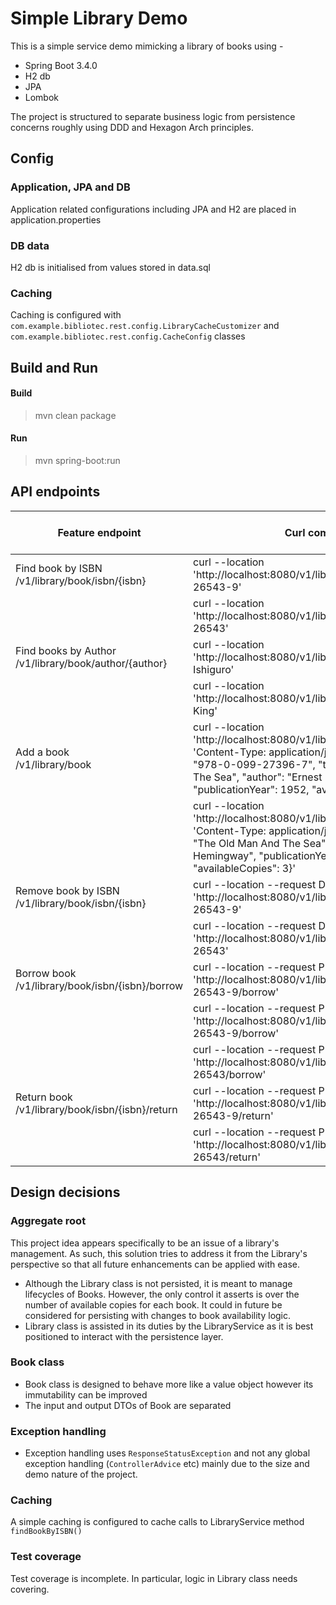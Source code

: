 # Simple Library Demo

This is a simple service demo mimicking a library of books using -
- Spring Boot 3.4.0
- H2 db
- JPA
- Lombok

The project is structured to separate business logic from persistence concerns roughly using
DDD and Hexagon Arch principles.

## Config
### Application, JPA and DB
Application related configurations including JPA and H2 are placed in application.properties
### DB data
H2 db is initialised from values stored in data.sql
### Caching
Caching is configured with `com.example.bibliotec.rest.config.LibraryCacheCustomizer` and 
`com.example.bibliotec.rest.config.CacheConfig` classes

## Build and Run
#### Build
> mvn clean package
#### Run
> mvn spring-boot:run

## API endpoints
| Feature endpoint                                          | Curl command                                                                                                                                                                                                                                                  | Method | Payload/Param   | Response Status | Response Body (Desc.)  |
|-----------------------------------------------------------|---------------------------------------------------------------------------------------------------------------------------------------------------------------------------------------------------------------------------------------------------------------|--------|-----------------|-----------------|------------------------|
| Find book by ISBN <br/>/v1/library/book/isbn/{isbn}       | curl --location 'http://localhost:8080/v1/library/book/isbn/0-307-26543-9'                                                                                                                                                                                    | GET    | ISBN (String)   | 200             | Book object            |
|                                                           | curl --location 'http://localhost:8080/v1/library/book/isbn/0-307-26543'                                                                                                                                                                                      |        |                 | 404             | (Book not found)       |
| Find books by Author<br/>/v1/library/book/author/{author} | curl --location 'http://localhost:8080/v1/library/book/author/Kazuo Ishiguro'                                                                                                                                                                                 | GET    | Author (String) | 200             | List of Book objects   |
|                                                           | curl --location 'http://localhost:8080/v1/library/book/author/Stephen King'                                                                                                                                                                                   |        |                 | 404             | (Books not found)      |
| Add a book <br/>/v1/library/book                          | curl --location 'http://localhost:8080/v1/library/book' --header 'Content-Type: application/json' --data '{    "isbn": "978-0-099-27396-7", "title": "The Old Man And The Sea", "author": "Ernest Hemingway", "publicationYear": 1952, "availableCopies": 3}' | POST   | Book object     | 201             |                        |
|                                                           | curl --location 'http://localhost:8080/v1/library/book' --header 'Content-Type: application/json' --data '{    "title": "The Old Man And The Sea", "author": "Ernest Hemingway", "publicationYear": 1952, "availableCopies": 3}'                              |        |                 | 500             | (Book details missing) |
| Remove book by ISBN <br/>/v1/library/book/isbn/{isbn}     | curl --location --request DELETE 'http://localhost:8080/v1/library/book/isbn/0-307-26543-9'                                                                                                                                                                                    | DELETE | ISBN (String)   | 204             |                        |
|                                                           | curl --location --request DELETE 'http://localhost:8080/v1/library/book/isbn/0-307-26543'                                                                                                                                                                                      |        |                 | 404             | (Book not found)       |
| Borrow book <br/>/v1/library/book/isbn/{isbn}/borrow      | curl --location --request PUT 'http://localhost:8080/v1/library/book/isbn/0-307-26543-9/borrow'                                                                                                                                                               | PUT    | ISBN (String)   | 200             |                        |
|                                                           | curl --location --request PUT 'http://localhost:8080/v1/library/book/isbn/0-307-26543-9/borrow'                                                                                                                                                               |        |                 | 204             | (Book not available)   |
|                                                           | curl --location --request PUT 'http://localhost:8080/v1/library/book/isbn/0-307-26543/borrow'                                                                                                                                                                 |        |                 | 404             | (Book not found)       |
| Return book <br/>/v1/library/book/isbn/{isbn}/return      | curl --location --request PUT 'http://localhost:8080/v1/library/book/isbn/0-307-26543-9/return'                                                                                                                                                               | PUT    | ISBN (String)   | 200             |                        |
|                                                           | curl --location --request PUT 'http://localhost:8080/v1/library/book/isbn/0-307-26543/return'                                                                                                                                                                 |        |                 | 404             | (Book not found)       |

## Design decisions

### Aggregate root
This project idea appears specifically to be an issue of a library's management. As such, this 
solution tries to address it from the Library's perspective so that all future enhancements can be 
applied with ease.
- Although the Library class is not persisted, it is meant to manage lifecycles of Books. However, 
the only control it asserts is over the number of available copies for each book. It could in future 
be considered for persisting with changes to book availability logic.
- Library class is assisted in its duties by the LibraryService as it is best positioned to interact 
with the persistence layer.

### Book class
- Book class is designed to behave more like a value object however its immutability can be improved
- The input and output DTOs of Book are separated

### Exception handling
- Exception handling uses `ResponseStatusException` and not any global exception handling 
(`ControllerAdvice` etc) mainly due to the size and demo nature of the project.

### Caching
A simple caching is configured to cache calls to LibraryService method `findBookByISBN()`

### Test coverage
Test coverage is incomplete. In particular, logic in Library class needs covering.